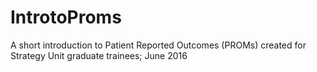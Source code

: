 # IntrotoProms

A short introduction to Patient Reported Outcomes (PROMs) created for Strategy Unit graduate trainees; June 2016
